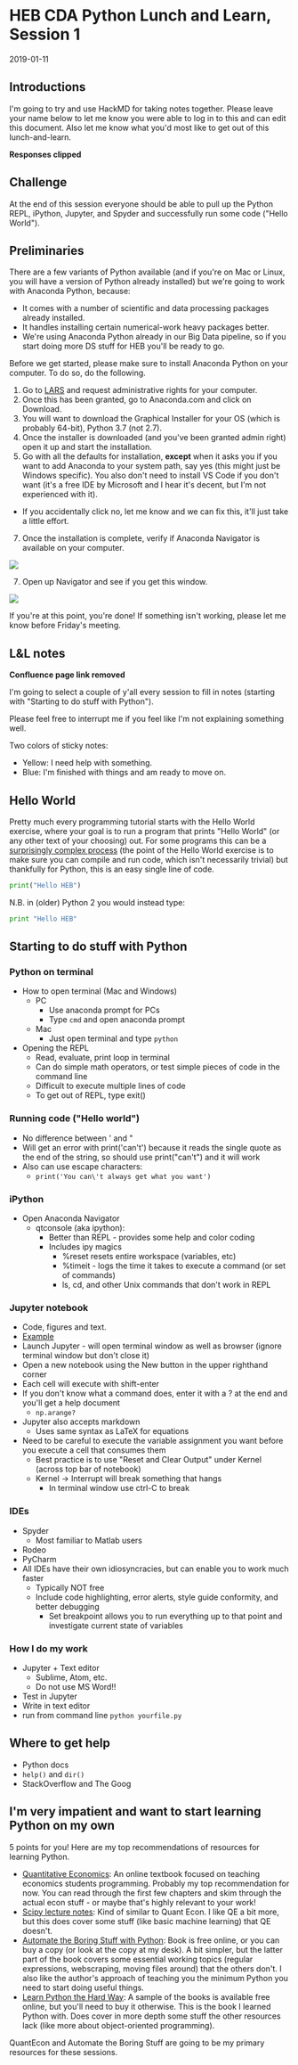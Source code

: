 # HEB CDA Python Lunch and Learn, Session 1

2019-01-11

## Introductions

I'm going to try and use HackMD for taking notes together. Please leave your name below to let me know you were able to log in to this and can edit this document. Also let me know what you'd most like to get out of this lunch-and-learn.

__Responses clipped__

## Challenge
 At the end of this session everyone should be able to pull up the Python REPL, iPython, Jupyter, and Spyder and successfully run some code ("Hello World").

## Preliminaries

There are a few variants of Python available (and if you're on Mac or Linux, you will have a version of Python already installed) but we're going to work with Anaconda Python, because:
- It comes with a number of scientific and data processing packages already installed.
- It handles installing certain numerical-work heavy packages better.
- We're using Anaconda Python already in our Big Data pipeline, so if you start doing more DS stuff for HEB you'll be ready to go.

Before we get started, please make sure to install Anaconda Python on your computer. To do so, do the following.
1. Go to [LARS](https://lars.heb.com/Login.aspx) and request administrative rights for your computer.
2. Once this has been granted, go to Anaconda.com and click on Download.
3. You will want to download the Graphical Installer for your OS (which is probably 64-bit), Python 3.7 (not 2.7).
5. Once the installer is downloaded (and you've been granted admin right) open it up and start the installation.
6. Go with all the defaults for installation, __except__ when it asks you if you want to add Anaconda to your system path, say yes (this might just be Windows specific). You also don't need to install VS Code if you don't want (it's a free IDE by Microsoft and I hear it's decent, but I'm not experienced with it).
*  If you accidentally click no, let me know and we can fix this, it'll just take a little effort.
7. Once the installation is complete, verify if Anaconda Navigator is available on your computer.

![](https://i.imgur.com/fp5eA5H.png)

7. Open up Navigator and see if you get this window.

![](https://i.imgur.com/wVNNoOf.png)

If you're at this point, you're done! If something isn't working, please let me know before Friday's meeting.

## L&L notes

__Confluence page link removed__

I'm going to select a couple of y'all every session to fill in notes (starting with "Starting to do stuff with Python").

Please feel free to interrupt me if you feel like I'm not explaining something well.

Two colors of sticky notes:
- Yellow: I need help with something.
- Blue: I'm finished with things and am ready to move on.

## Hello World

Pretty much every programming tutorial starts with the Hello World exercise, where your goal is to run a program that prints "Hello World" (or any other text of your choosing) out. For some programs this can be a [surprisingly complex process](https://www.johndcook.com/blog/2014/11/12/hello-world-is-the-hard-part/) (the point of the Hello World exercise is to make sure you can compile and run code, which isn't necessarily trivial) but thankfully for Python, this is an easy single line of code.

```python
print("Hello HEB")
```

N.B. in (older) Python 2 you would instead type:

```python
print "Hello HEB"
```

## Starting to do stuff with Python

### Python on terminal

- How to open terminal (Mac and Windows)
    - PC
        - Use anaconda prompt for PCs
        - Type `cmd` and open anaconda prompt
    - Mac
        - Just open terminal and type `python`
- Opening the REPL
    - Read, evaluate, print loop in terminal
    - Can do simple math operators, or test simple pieces of code in the command line
    - Difficult to execute multiple lines of code
    - To get out of REPL, type exit()


### Running code ("Hello world")
- No difference between ' and "
- Will get an error with print('can't') because it reads the single quote as the end of the string, so should use print("can't") and it will work
- Also can use escape characters: 
    - `print('You can\'t always get what you want')`
    
### iPython
- Open Anaconda Navigator
    - qtconsole (aka ipython):
        - Better than REPL - provides some help and color coding
        - Includes ipy magics
            - %reset resets entire workspace (variables, etc)
            - %timeit - logs the time it takes to execute a command (or set of commands)
            - ls, cd, and other Unix commands that don't work in REPL

### Jupyter notebook

- Code, figures and text.
- [Example](https://nbviewer.jupyter.org/github/anzelpwj/Stats-week/blob/master/Fourier.ipynb)
- Launch Jupyter - will open terminal window as well as browser (ignore terminal window but don't close it)
- Open a new notebook using the New button in the upper righthand corner
- Each cell will execute with shift-enter
- If you don't know what a command does, enter it with a ? at the end and you'll get a help document
    - `np.arange?`
- Jupyter also accepts markdown
    - Uses same syntax as LaTeX for equations
- Need to be careful to execute the variable assignment you want before you execute a cell that consumes them
    - Best practice is to use "Reset and Clear Output" under Kernel (across top bar of notebook)
    - Kernel -> Interrupt will break something that hangs
        - In terminal window use ctrl-C to break


### IDEs

- Spyder
    - Most familiar to Matlab users
- Rodeo
- PyCharm
- All IDEs have their own idiosyncracies, but can enable you to work much faster
    - Typically NOT free
    - Include code highlighting, error alerts, style guide conformity, and better debugging
        - Set breakpoint allows you to run everything up to that point and investigate current state of variables

### How I do my work

- Jupyter + Text editor
    - Sublime, Atom, etc.
    - Do not use MS Word!!
- Test in Jupyter
- Write in text editor
- run from command line `python yourfile.py`

## Where to get help

- Python docs
- `help()` and `dir()`
- StackOverflow and The Goog

## I'm very impatient and want to start learning Python on my own

5 points for you! Here are my top recommendations of resources for learning Python.
- [Quantitative Economics](https://lectures.quantecon.org/py/): An online textbook focused on teaching economics students programming. Probably my top recommendation for now. You can read through the first few chapters and skim through the actual econ stuff - or maybe that's highly relevant to your work!
- [Scipy lecture notes](https://www.scipy-lectures.org/): Kind of similar to Quant Econ. I like QE a bit more, but this does cover some stuff (like basic machine learning) that QE doesn't.
- [Automate the Boring Stuff with Python](https://automatetheboringstuff.com/): Book is free online, or you can buy a copy (or look at the copy at my desk). A bit simpler, but the latter part of the book covers some essential working topics (regular expressions, webscraping, moving files around) that the others don't. I also like the author's approach of teaching you the minimum Python you need to start doing useful things.
- [Learn Python the Hard Way](https://learncodethehardway.org/python/): A sample of the books is available free online, but you'll need to buy it otherwise. This is the book I learned Python with. Does cover in more depth some stuff the other resources lack (like more about object-oriented programming).

QuantEcon and Automate the Boring Stuff are going to be my primary resources for these sessions.
